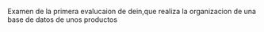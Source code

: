 Examen de la primera evalucaion de dein,que realiza la organizacion de una base de datos de unos productos
